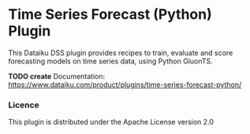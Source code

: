 # Time Series Forecast (Python) Plugin

This Dataiku DSS plugin provides recipes to train, evaluate and score forecasting models on time series data, using Python GluonTS.

**TODO create**
Documentation: https://www.dataiku.com/product/plugins/time-series-forecast-python/

### Licence
This plugin is distributed under the Apache License version 2.0
